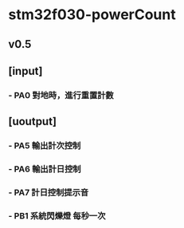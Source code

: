 # stm32f030-powerCount

## v0.5

## [input]
### - PA0 對地時，進行重置計數

## [uoutput]
### - PA5 輸出計次控制
### - PA6 輸出計日控制
### - PA7 計日控制提示音
### - PB1 系統閃爍燈 每秒一次

